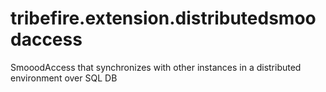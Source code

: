 # tribefire.extension.distributedsmoodaccess
SmooodAccess that synchronizes with other instances in a distributed environment over SQL DB

